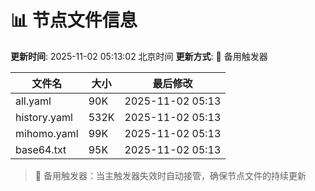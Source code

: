 # 📊 节点文件信息

**更新时间**: 2025-11-02 05:13:02 北京时间
**更新方式**: 🔄 备用触发器

| 文件名 | 大小 | 最后修改 |
|--------|------|----------|
| all.yaml | 90K | 2025-11-02 05:13 |
| history.yaml | 532K | 2025-11-02 05:13 |
| mihomo.yaml | 99K | 2025-11-02 05:13 |
| base64.txt | 95K | 2025-11-02 05:13 |

> 🔄 备用触发器：当主触发器失效时自动接管，确保节点文件的持续更新
